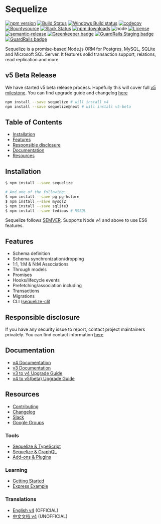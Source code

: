 # Sequelize

[![npm version](https://img.shields.io/npm/v/sequelize.svg)](https://www.npmjs.com/package/sequelize)
[![Build Status](https://travis-ci.org/sequelize/sequelize.svg?branch=master)](https://travis-ci.org/sequelize/sequelize)
[![Windows Build status](https://ci.appveyor.com/api/projects/status/9l1ypgwsp5ij46m3/branch/master?svg=true)](https://ci.appveyor.com/project/sushantdhiman/sequelize/branch/master)
[![codecov](https://codecov.io/gh/sequelize/sequelize/branch/master/graph/badge.svg)](https://codecov.io/gh/sequelize/sequelize)
[![Bountysource](https://www.bountysource.com/badge/team?team_id=955&style=bounties_received)](https://www.bountysource.com/teams/sequelize/issues?utm_source=Sequelize&utm_medium=shield&utm_campaign=bounties_received)
[![Slack Status](http://sequelize-slack.herokuapp.com/badge.svg)](http://sequelize-slack.herokuapp.com/)
[![npm downloads](https://img.shields.io/npm/dm/sequelize.svg?maxAge=2592000)](https://www.npmjs.com/package/sequelize)
![node](https://img.shields.io/node/v/sequelize.svg)
[![License](https://img.shields.io/npm/l/sequelize.svg?maxAge=2592000?style=plastic)](https://github.com/sequelize/sequelize/blob/master/LICENSE)
[![semantic-release](https://img.shields.io/badge/%20%20%F0%9F%93%A6%F0%9F%9A%80-semantic--release-e10079.svg)](https://github.com/semantic-release/semantic-release)
[![Greenkeeper badge](https://badges.greenkeeper.io/sequelize/sequelize.svg)](https://greenkeeper.io/) [![GuardRails Staging badge](https://badges.staging.guardrails.io/fictional-tribble/sequelize--sequelize.svg)](https://www.staging.guardrails.io) [![GuardRails badge](https://badges.production.guardrails.io/fictional-tribble/sequelize--sequelize.svg)](https://www.guardrails.io)

Sequelize is a promise-based Node.js ORM for Postgres, MySQL, SQLite and Microsoft SQL Server. It features solid transaction support, relations, read replication and more.

## v5 Beta Release

We have started v5 beta release process. Hopefully this will cover full [v5 milestone](https://github.com/sequelize/sequelize/milestone/18). You can find upgrade guide and changelog [here](https://github.com/sequelize/sequelize/blob/master/docs/upgrade-to-v5.md)

```bash
npm install --save sequelize # will install v4
npm install --save sequelize@next # will install v5-beta
```

## Table of Contents
- [Installation](#installation)
- [Features](#features)
- [Responsible disclosure](#responsible-disclosure)
- [Documentation](#documentation)
- [Resources](#resources)

## Installation

```bash
$ npm install --save sequelize

# And one of the following:
$ npm install --save pg pg-hstore
$ npm install --save mysql2
$ npm install --save sqlite3
$ npm install --save tedious # MSSQL
```

Sequelize follows [SEMVER](http://semver.org). Supports Node v4 and above to use ES6 features.

## Features

- Schema definition
- Schema synchronization/dropping
- 1:1, 1:M & N:M Associations
- Through models
- Promises
- Hooks/lifecycle events
- Prefetching/association including
- Transactions
- Migrations
- CLI ([sequelize-cli](https://github.com/sequelize/cli))

## Responsible disclosure
If you have any security issue to report, contact project maintainers privately. You can find contact information [here](https://github.com/sequelize/sequelize/blob/master/CONTACT.md)

## Documentation
- [v4 Documentation](http://docs.sequelizejs.com)
- [v3 Documentation](https://sequelize.readthedocs.io/en/v3/)
- [v3 to v4 Upgrade Guide](http://docs.sequelizejs.com/manual/tutorial/upgrade-to-v4.html)
- [v4 to v5(beta) Upgrade Guide](https://github.com/sequelize/sequelize/blob/master/docs/upgrade-to-v5.md)

## Resources
- [Contributing](https://github.com/sequelize/sequelize/blob/master/CONTRIBUTING.md)
- [Changelog](https://github.com/sequelize/sequelize/releases)
- [Slack](http://sequelize-slack.herokuapp.com/)
- [Google Groups](https://groups.google.com/forum/#!forum/sequelize)

### Tools
- [Sequelize & TypeScript](https://github.com/RobinBuschmann/sequelize-typescript)
- [Sequelize & GraphQL](https://github.com/mickhansen/graphql-sequelize)
- [Add-ons & Plugins](https://github.com/sequelize/sequelize/wiki/Add-ons-&-Plugins)

### Learning
- [Getting Started](http://docs.sequelizejs.com/manual/installation/getting-started)
- [Express Example](https://github.com/sequelize/express-example)

### Translations
- [English v4](http://docs.sequelizejs.com) (OFFICIAL)
- [中文文档 v4](https://github.com/demopark/sequelize-docs-Zh-CN) (UNOFFICIAL)

